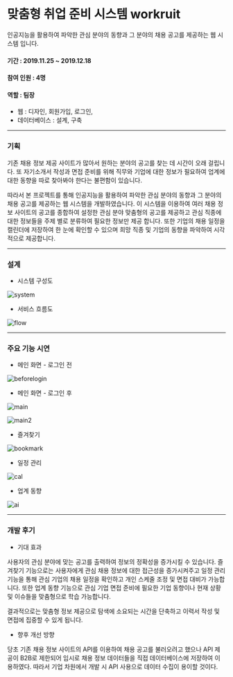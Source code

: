 # 맞춤형 취업 준비 시스템 workruit

인공지능을 활용하여 파악한 관심 분야의 동향과 그 분야의 채용 공고를 제공하는 웹 시스템 입니다.

#### 기간 : 2019.11.25 ~ 2019.12.18
#### 참여 인원 : 4명
#### 역할 : 팀장
* 웹 : 디자인, 회원가입, 로그인, 
* 데이터베이스 : 설계, 구축

---

### 기획

기존 채용 정보 제공 사이트가 많아서 원하는 분야의 공고를 찾는 데 시간이 오래 걸립니다. 또 자기소개서 작성과 면접 준비를 위해 직무와 기업에 대한 정보가 필요하여 업계에 대한 동향을 따로 찾아봐야 한다는 불편함이 있습니다.

따라서 본 프로젝트를 통해 인공지능을 활용하여 파악한 관심 분야의 동향과 그 분야의 채용 공고를 제공하는 웹 시스템을 개발하였습니다. 이 시스템을 이용하여 여러 채용 정보 사이트의 공고를 종합하여 설정한 관심 분야 맞춤형의 공고를 제공하고 관심 직종에 대한 정보들을 주제 별로 분류하여 필요한 정보만 제공 합니다. 또한 기업의 채용 일정을 캘린더에 저장하여 한 눈에 확인할 수 있으며 희망 직종 및 기업의 동향을 파악하여 시각적으로 제공합니다.


---

### 설계

* 시스템 구성도

![system](https://user-images.githubusercontent.com/62014520/102006272-206cf400-3d63-11eb-8b73-52ceead2dd37.png)

* 서비스 흐름도

![flow](https://user-images.githubusercontent.com/62014520/102006465-a2a9e800-3d64-11eb-9716-1115afd1e482.png)


---

### 주요 기능 시연

* 메인 화면 - 로그인 전

![beforelogin](https://user-images.githubusercontent.com/62014520/102006381-113a7600-3d64-11eb-8811-9a72a074bc80.png)

* 메인 화면 - 로그인 후

![main](https://user-images.githubusercontent.com/62014520/102006471-b0f80400-3d64-11eb-9da6-eeda25ac7d0a.png)

![main2](https://user-images.githubusercontent.com/62014520/102006474-b2c1c780-3d64-11eb-8f0f-b6bd0b376a1d.png)

* 즐겨찾기

![bookmark](https://user-images.githubusercontent.com/62014520/102006475-b35a5e00-3d64-11eb-9175-527366382a36.png)

* 일정 관리

![cal](https://user-images.githubusercontent.com/62014520/102006476-b35a5e00-3d64-11eb-97fc-2f16feadacad.png)

* 업계 동향

![ai](https://user-images.githubusercontent.com/62014520/102006477-b3f2f480-3d64-11eb-9a6d-a9fa6635132e.png)


---

### 개발 후기

* 기대 효과

사용자의 관심 분야에 맞는 공고를 출력하여 정보의 정확성을 증가시킬 수 있습니다. 즐겨찾기 기능으로는 사용자에게 관심 채용 정보에 대한 접근성을 증가시켜주고 일정 관리 기능을 통해 관심 기업의 채용 일정을 확인하고 개인 스케줄 조정 및 면접 대비가 가능합니다. 또한 업계 동향 기능으로 관심 기업 면접 준비에 필요한 기업 동향이나 현재 상황 및 이슈들을 맞춤형으로 학습 가능합니다.

결과적으로는 맞춤형 정보 제공으로 탐색에 소요되는 시간을 단축하고 이력서 작성 및 면접에 집중할 수 있게 됩니다.

* 향후 개선 방향

당초 기존 채용 정보 사이트의 API를 이용하여 채용 공고를 불러오려고 했으나 API 제공이 B2B로 제한되어 임시로 채용 정보 데이터들을 직접 데이터베이스에 저장하여 이용하였다. 따라서 기업 차원에서 개발 시 API 사용으로 데이터 수집이 용이할 것이다.
